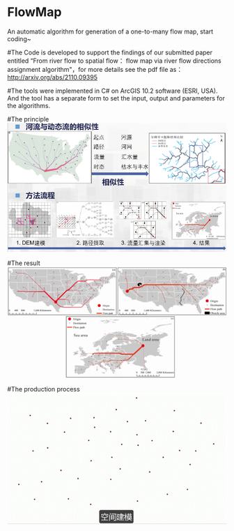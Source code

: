 # FlowMap
An automatic algorithm for generation of a one-to-many flow map, start coding~

#The Code is developed to support the findings of our submitted paper entitled “From river flow to spatial flow： flow map via river flow directions assignment algorithm"，for more details see the pdf file as：http://arxiv.org/abs/2110.09395

#The tools were implemented in C# on ArcGIS 10.2 software (ESRI, USA). And the tool has a separate form to set the input, output and parameters for the algorithms.

#The principle
![image](https://github.com/TrentonWei/FlowMap/blob/master/%E5%8E%9F%E7%90%86.png)

#The result 
![image](https://github.com/TrentonWei/FlowMap/blob/master/Result1.png)

#The production process 
![image](https://github.com/TrentonWei/FlowMap/blob/master/Process.gif)
